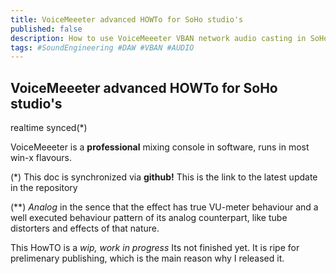 ```yaml
---
title: VoiceMeeeter advanced HOWTo for SoHo studio's
published: false
description: How to use VoiceMeeeter VBAN network audio casting in SoHo studios
tags: #SoundEngineering #DAW #VBAN #AUDIO
---
```



## VoiceMeeeter advanced HOWTo for SoHo studio's 
realtime synced(*)

VoiceMeeeter is a **professional** mixing console in software, runs in most win-x flavours.

(*)
This doc is synchronized via **github!** This is the link to the latest update in the repository

(**)
_Analog_ in the sence that the effect has true VU-meter behaviour and a well executed behaviour pattern of its analog counterpart, like tube distorters and effects of that nature.

This HowTO is a *wip, work in progress* Its not finished yet. It is ripe for prelimenary publishing, which is the main reason why I released it.